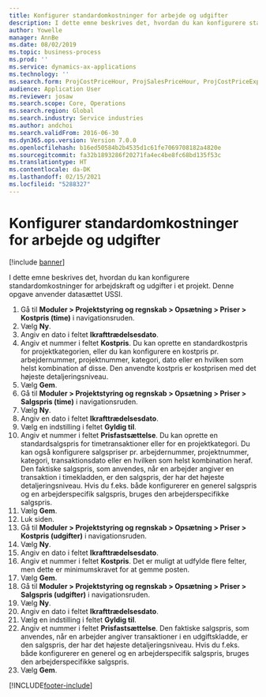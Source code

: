 ```yaml
---
title: Konfigurer standardomkostninger for arbejde og udgifter
description: I dette emne beskrives det, hvordan du kan konfigurere standardomkostninger for arbejdskraft og udgifter i et projekt.
author: Yowelle
manager: AnnBe
ms.date: 08/02/2019
ms.topic: business-process
ms.prod: ''
ms.service: dynamics-ax-applications
ms.technology: ''
ms.search.form: ProjCostPriceHour, ProjSalesPriceHour, ProjCostPriceExpense, ProjSalesPriceCost
audience: Application User
ms.reviewer: josaw
ms.search.scope: Core, Operations
ms.search.region: Global
ms.search.industry: Service industries
ms.author: andchoi
ms.search.validFrom: 2016-06-30
ms.dyn365.ops.version: Version 7.0.0
ms.openlocfilehash: b16ed50584b2b4535d1c61fe7069708182a4820e
ms.sourcegitcommit: fa32b1893286f20271fa4ec4be8fc68bd135f53c
ms.translationtype: HT
ms.contentlocale: da-DK
ms.lasthandoff: 02/15/2021
ms.locfileid: "5288327"
---
```

# <a name="configure-standard-costs-for-labor-and-expenses"></a>Konfigurer standardomkostninger for arbejde og udgifter

[!include [banner](../../includes/banner.md)]

I dette emne beskrives det, hvordan du kan konfigurere standardomkostninger for arbejdskraft og udgifter i et projekt. Denne opgave anvender datasættet USSI.

1. Gå til **Moduler > Projektstyring og regnskab > Opsætning > Priser > Kostpris (time)** i navigationsruden.
2. Vælg **Ny**.
3. Angiv en dato i feltet **Ikrafttrædelsesdato**.
4. Angiv et nummer i feltet **Kostpris**. Du kan oprette en standardkostpris for projektkategorien, eller du kan konfigurere en kostpris pr. arbejdernummer, projektnummer, kategori, dato eller en hvilken som helst kombination af disse. Den anvendte kostpris er kostprisen med det højeste detaljeringsniveau.  
5. Vælg **Gem**.
6. Gå til **Moduler > Projektstyring og regnskab > Opsætning > Priser > Salgspris (time)** i navigationsruden.
7. Vælg **Ny**.
8. Angiv en dato i feltet **Ikrafttrædelsesdato**.
9. Vælg en indstilling i feltet **Gyldig til**.
10. Angiv et nummer i feltet **Prisfastsættelse**. Du kan oprette en standardsalgspris for timetransaktioner eller for en projektkategori. Du kan også konfigurere salgspriser pr. arbejdernummer, projektnummer, kategori, transaktionsdato eller en hvilken som helst kombination heraf. Den faktiske salgspris, som anvendes, når en arbejder angiver en transaktion i timekladden, er den salgspris, der har det højeste detaljeringsniveau. Hvis du f.eks. både konfigurerer en generel salgspris og en arbejderspecifik salgspris, bruges den arbejderspecifikke salgspris.  
11. Vælg **Gem**.
12. Luk siden.
13. Gå til **Moduler > Projektstyring og regnskab > Opsætning > Priser > Kostpris (udgifter)** i navigationsruden.
14. Vælg **Ny**.
15. Angiv en dato i feltet **Ikrafttrædelsesdato**.
16. Angiv et nummer i feltet **Kostpris**. Det er muligt at udfylde flere felter, men dette er minimumskravet for at gemme posten.  
17. Vælg **Gem**.
18. Gå til **Moduler > Projektstyring og regnskab > Opsætning > Priser > Salgspris (udgifter)** i navigationsruden.
19. Vælg **Ny**.
20. Angiv en dato i feltet **Ikrafttrædelsesdato**.
21. Vælg en indstilling i feltet **Gyldig til**.
22. Angiv et nummer i feltet **Prisfastsættelse**. Den faktiske salgspris, som anvendes, når en arbejder angiver transaktioner i en udgiftskladde, er den salgspris, der har det højeste detaljeringsniveau. Hvis du f.eks. både konfigurerer en generel og en arbejderspecifik salgspris, bruges den arbejderspecifikke salgspris.  
23. Vælg **Gem**.



[!INCLUDE[footer-include](../../includes/footer-banner.md)]